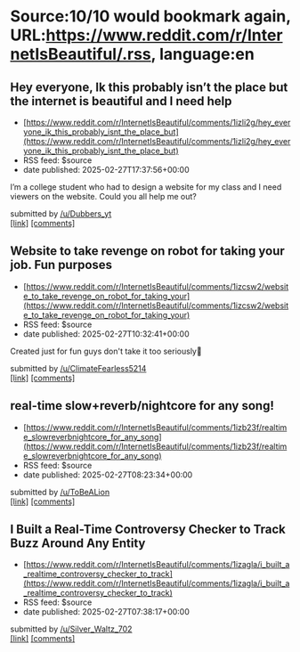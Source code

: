 # Source:10/10 would bookmark again, URL:https://www.reddit.com/r/InternetIsBeautiful/.rss, language:en

## Hey everyone, Ik this probably isn’t the place but the internet is beautiful and I need help
 - [https://www.reddit.com/r/InternetIsBeautiful/comments/1izli2g/hey_everyone_ik_this_probably_isnt_the_place_but](https://www.reddit.com/r/InternetIsBeautiful/comments/1izli2g/hey_everyone_ik_this_probably_isnt_the_place_but)
 - RSS feed: $source
 - date published: 2025-02-27T17:37:56+00:00

<!-- SC_OFF --><div class="md"><p>I’m a college student who had to design a website for my class and I need viewers on the website. Could you all help me out? </p> </div><!-- SC_ON --> &#32; submitted by &#32; <a href="https://www.reddit.com/user/Dubbers_yt"> /u/Dubbers_yt </a> <br/> <span><a href="https://mcelvai1.wixsite.com/nextstep-design">[link]</a></span> &#32; <span><a href="https://www.reddit.com/r/InternetIsBeautiful/comments/1izli2g/hey_everyone_ik_this_probably_isnt_the_place_but/">[comments]</a></span>

## Website to take revenge on robot for taking your job. Fun purposes
 - [https://www.reddit.com/r/InternetIsBeautiful/comments/1izcsw2/website_to_take_revenge_on_robot_for_taking_your](https://www.reddit.com/r/InternetIsBeautiful/comments/1izcsw2/website_to_take_revenge_on_robot_for_taking_your)
 - RSS feed: $source
 - date published: 2025-02-27T10:32:41+00:00

<!-- SC_OFF --><div class="md"><p>Created just for fun guys don&#39;t take it too seriously🤣</p> </div><!-- SC_ON --> &#32; submitted by &#32; <a href="https://www.reddit.com/user/ClimateFearless5214"> /u/ClimateFearless5214 </a> <br/> <span><a href="https://thesillyweb.com/beatAI/robot.html">[link]</a></span> &#32; <span><a href="https://www.reddit.com/r/InternetIsBeautiful/comments/1izcsw2/website_to_take_revenge_on_robot_for_taking_your/">[comments]</a></span>

## real-time slow+reverb/nightcore for any song!
 - [https://www.reddit.com/r/InternetIsBeautiful/comments/1izb23f/realtime_slowreverbnightcore_for_any_song](https://www.reddit.com/r/InternetIsBeautiful/comments/1izb23f/realtime_slowreverbnightcore_for_any_song)
 - RSS feed: $source
 - date published: 2025-02-27T08:23:34+00:00

&#32; submitted by &#32; <a href="https://www.reddit.com/user/ToBeALion"> /u/ToBeALion </a> <br/> <span><a href="https://sloverb.app/">[link]</a></span> &#32; <span><a href="https://www.reddit.com/r/InternetIsBeautiful/comments/1izb23f/realtime_slowreverbnightcore_for_any_song/">[comments]</a></span>

## I Built a Real-Time Controversy Checker to Track Buzz Around Any Entity
 - [https://www.reddit.com/r/InternetIsBeautiful/comments/1izagla/i_built_a_realtime_controversy_checker_to_track](https://www.reddit.com/r/InternetIsBeautiful/comments/1izagla/i_built_a_realtime_controversy_checker_to_track)
 - RSS feed: $source
 - date published: 2025-02-27T07:38:17+00:00

&#32; submitted by &#32; <a href="https://www.reddit.com/user/Silver_Waltz_702"> /u/Silver_Waltz_702 </a> <br/> <span><a href="https://controversy-checker-production.up.railway.app/">[link]</a></span> &#32; <span><a href="https://www.reddit.com/r/InternetIsBeautiful/comments/1izagla/i_built_a_realtime_controversy_checker_to_track/">[comments]</a></span>

